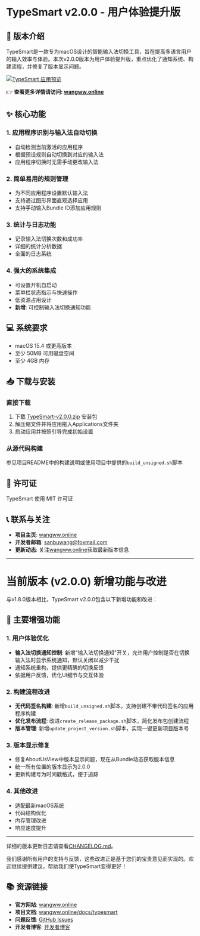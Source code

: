 # TypeSmart v2.0.0 - 用户体验提升版

## 🚀 版本介绍

TypeSmart是一款专为macOS设计的智能输入法切换工具，旨在提高多语言用户的输入效率与体验。本次v2.0.0版本为用户体验提升版，重点优化了通知系统、构建流程，并修复了版本显示问题。

[![TypeSmart 应用预览](https://wangww.online/app/TypeSmart%20应用原型_规则.png)](https://wangww.online)

👉 **查看更多详情请访问: [wangww.online](https://wangww.online)**

## ✨ 核心功能

### 1. 应用程序识别与输入法自动切换
- 自动检测当前激活的应用程序
- 根据预设规则自动切换到对应的输入法
- 应用程序切换时无需手动更改输入法

### 2. 简单易用的规则管理
- 为不同应用程序设置默认输入法
- 支持通过图形界面直观选择应用
- 支持手动输入Bundle ID添加应用规则

### 3. 统计与日志功能
- 记录输入法切换次数和成功率
- 详细的统计分析数据
- 全面的日志系统

### 4. 强大的系统集成
- 可设置开机自启动
- 菜单栏状态指示与快速操作
- 低资源占用设计
- **新增**: 可控制输入法切换通知功能

## 💻 系统要求
- macOS 15.4 或更高版本
- 至少 50MB 可用磁盘空间
- 至少 4GB 内存

## 📥 下载与安装

### 直接下载
1. 下载 [TypeSmart-v2.0.0.zip](https://github.com/sanbu3/TypeSmart/releases/download/v2.0.0/TypeSmart-v2.0.0.zip) 安装包
2. 解压缩文件并将应用拖入Applications文件夹
3. 启动应用并按照引导完成初始设置

### 从源代码构建
参见项目README中的构建说明或使用项目中提供的`build_unsigned.sh`脚本

## 📄 许可证
TypeSmart 使用 MIT 许可证

## 📞 联系与关注
- **项目主页**: [wangww.online](https://wangww.online)
- **开发者邮箱**: sanbuwang@foxmail.com
- **更新动态**: 关注[wangww.online](https://wangww.online)获取最新版本信息

---

# 当前版本 (v2.0.0) 新增功能与改进

与v1.8.0版本相比，TypeSmart v2.0.0包含以下新增功能和改进：

## 🌟 主要增强功能

### 1. 用户体验优化
- **输入法切换通知控制**: 新增"输入法切换通知"开关，允许用户控制是否在切换输入法时显示系统通知，默认关闭以减少干扰
- 通知系统重构，提供更精确的切换反馈
- 依据用户反馈，优化UI细节与交互体验

### 2. 构建流程改进
- **无代码签名构建**: 新增`build_unsigned.sh`脚本，支持创建不带代码签名的应用程序构建
- **优化发布流程**: 改进`create_release_package.sh`脚本，简化发布包创建流程
- **版本管理**: 新增`update_project_version.sh`脚本，实现一键更新项目版本号

### 3. 版本显示修复
- 修复AboutUsView中版本显示问题，现在从Bundle动态获取版本信息
- 统一所有位置的版本显示为2.0.0
- 更新构建号为时间戳格式，便于追踪

### 4. 其他改进
- 适配最新macOS系统
- 代码结构优化
- 内存管理改进
- 响应速度提升

---

详细的版本更新日志请查看[CHANGELOG.md](https://github.com/sanbu3/TypeSmart/blob/main/CHANGELOG.md)。

我们感谢所有用户的支持与反馈，这些改进正是基于您们的宝贵意见而实现的。欢迎继续提供建议，帮助我们使TypeSmart变得更好！

## 📚 资源链接
- **官方网站**: [wangww.online](https://wangww.online)
- **项目文档**: [wangww.online/docs/typesmart](https://wangww.online)
- **问题反馈**: [GitHub Issues](https://github.com/sanbu3/TypeSmart/issues)
- **开发者博客**: [开发者博客](https://wangww.online)
